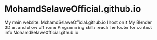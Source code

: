 # MohamdSelaweOfficial.github.io
My main website: MohamdSelaweOfficial.github.io
I host on it My Blender 3D art and show off some Programming skills 
reach the footer for contact info
MohamdSelaweOfficial.github.io
